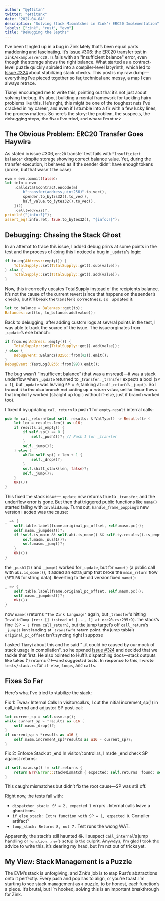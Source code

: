 ```yaml
---
author: "@g4titan"
twitter: "g4titanx"
date: "2025-04-04"
description: "Solving Stack Mismatches in Zink's ERC20 Implementation"
labels: ["zink", "rust", "evm"]
title: "Debugging the Depths"
---
```


I’ve been tangled up in a bug in Zink lately that’s been equal parts maddening and fascinating. It’s [Issue #306](https://github.com/zink-lang/zink/issues/306): the ERC20 transfer test in `zink/examples/erc20.rs` fails with an "Insufficient balance" error, even though the storage shows the right balance. What started as a contract-level puzzle quickly spiraled into a compiler-level labyrinth, which led to [Issue #324](https://github.com/zink-lang/zink/issues/324) about stabilizing stack checks. This post is my raw dump—everything I’ve pieced together so far, technical and messy, a map I can always retrace.

Tianyi encouraged me to write this, pointing out that it’s not just about solving the bug, it’s about building a mental framework for tackling hairy problems like this. He’s right, this might be one of the toughest nuts I’ve cracked in my career, and even if I stumble into a fix with a few lucky lines, the process matters. So here’s the story: the problem, the suspects, the debugging steps, the fixes I’ve tried, and where I’m stuck.

## The Obvious Problem: ERC20 Transfer Goes Haywire

As stated in issue #306, `erc20` transfer test fails with `"Insufficient balance"` despite storage showing correct balance value. Yet, during the transfer execution, it behaved as if the sender didn’t have enough tokens (broke, but that wasn't the case)

```rust
evm = evm.commit(false);
let info = evm
    .calldata(&contract.encode(&[
        b"transfer(address,uint256)".to_vec(),
        spender.to_bytes32().to_vec(),
        half_value.to_bytes32().to_vec(),
    ])?)
    .call(address)?;
println!("{info:?}");
assert_eq!(info.ret, true.to_bytes32(), "{info:?}");
```

## Debugging: Chasing the Stack Ghost

In an attempt to trace this issue, I added debug prints at some points in the test and the process of doing this I noticed a bug in `_update`'s logic:
```rust
if to.eq(Address::empty()) {
    TotalSupply::set(TotalSupply::get().sub(value));
} else {
    TotalSupply::set(TotalSupply::get().add(value));
}
```
Now, this incorrectly updates TotalSupply instead of the recipient’s balance. It’s not the cause of the current revert (since that happens on the sender’s check), but it’ll break the transfer’s correctness. so I updated it:
```rust
let to_balance = Balances::get(to);
Balances::set(to, to_balance.add(value));
```

Back to debugging, after adding custom logs at several points in the test, I was able to track the source of the issue. The issue orginates from` _update`’s else branch:
```rust
if from.eq(Address::empty()) {
    TotalSupply::set(TotalSupply::get().add(value));
} else {
    DebugEvent::Balance(U256::from(42)).emit();
}
DebugEvent::TestLog(U256::from(99)).emit();
```

The bug wasn’t “insufficient balance” (that was a misread)—it was a stack underflow when `_update` returned to `_transfer`. `_transfer` expects a bool (`SP = 1`), but `_update` was leaving `SP = 0`, tanking at `call_retur`n’s `_jump()`. So I traced it to the else branch not setting up a return value, unlike linear flows that implicitly worked (straight up logic without if-else, just if branch worked too).

I fixed it by updating `call_return` to push 1 for `empty-result` internal calls:
```rust
pub fn call_return(&mut self, results: &[ValType]) -> Result<()> {
    let len = results.len() as u16;
    if results.is_empty() {
        if self.sp() == 0 {
            self._push1()?; // Push 1 for _transfer
        }
        self._jump()?;
    } else {
        while self.sp() > len + 1 {
            self._drop()?;
        }
        self.shift_stack(len, false)?;
        self._jump()?;
    }
    Ok(())
}
```

This fixed the stack issue—`_update` now returns true to `_transfer`, and the underflow error is gone. But then that triggered public functions like `name()` started failing with `InvalidJump`. Turns out, `handle_frame_popping`’s new version I added was the cause:
```rust
_ => {
    self.table.label(frame.original_pc_offset, self.masm.pc());
    self.masm._jumpdest()?;
    if !self.is_main && self.abi.is_none() && self.ty.results().is_empty() && self.masm.sp() == 0 {
        self.masm._push1()?;
        self.masm._jump()?;
    }
    Ok(())
}
```

the `_push1(1)` and `_jump()` worked for `_update`, but for `name()` (a public call with `abi.is_some()`), it added an extra jump that broke the `main_return` flow (`RETURN` for string data). Reverting to the old version fixed `name()`:
```rust
_ => {
    self.table.label(frame.original_pc_offset, self.masm.pc());
    self.masm._jumpdest()?;
    Ok(())
}
```
now `name()` returns `"The Zink Language"` again, but `_transfer`’s hitting `InvalidJump (ret: [] instead of [..., 1] at erc20.rs:295:9)`. the stack’s fine `(SP = 1 from call_return)`, but the jump target’s off `call_return`’s `_jump()` isn’t landing at `_transfer`’s return point. the jump table’s `original_pc_offset` isn’t syncing right I suppose

I asked Tianyi about this and he said "...it could be caused by our mock of stack usage in compilation". so he opened [Issue #324](https://github.com/zink-lang/zink/issues/324) and decided that we tackle that first. He also pointed to Huff’s dispatching docs—stack outputs like takes (1) returns (1)—and suggested tests. In response to this, I wrote `tests/stack.rs` for `if-else`, `loops`, and `calls`.

## Fixes So Far

Here’s what I’ve tried to stabilize the stack:

Fix 1: Tweak Internal Calls
In visitor/call.rs, I cut the initial increment_sp(1) in call_internal and adjusted SP post-call:
```rust
let current_sp = self.masm.sp();
while current_sp > *results as u16 {
    self.masm._drop()?;
}
if current_sp < *results as u16 {
    self.masm.increment_sp(*results as u16 - current_sp)?;
}
```

Fix 2: Enforce Stack at _end
In visitor/control.rs, I made _end check SP against returns:

```rust
if self.masm.sp() != self.returns {
    return Err(Error::StackMismatch { expected: self.returns, found: self.masm.sp() });
}
```
This caught mismatches but didn’t fix the root cause—SP was still off.

Right now, the tests fail with:

- `dispatcher_stack: SP = 2, expected 1` errprs . Internal calls leave a ghost item.
- `if_else_stack: Extra function with SP = 1, expected 0`. Compiler artifact?
- `loop_stack: Returns 8, not 7.` Test runs the wrong WAT.

Apparently, the stack’s still haunted 😂. I suspect `call_internal`’s jump handling or `function::new`’s setup is the culprit. 
Anyways, I'm glad I took the advice to write this, it’s clearing my head, but I’m not out of tricks yet.

## My View: Stack Management is a Puzzle
The EVM’s stack is unforgiving, and Zink’s job is to map Rust’s abstractions onto it perfectly. Every push and pop has to align, or you’re toast. I’m starting to see stack management as a puzzle, to be honest, each function’s a piece. It’s brutal, but I’m hooked, solving this is an important breakthrough for Zink.
